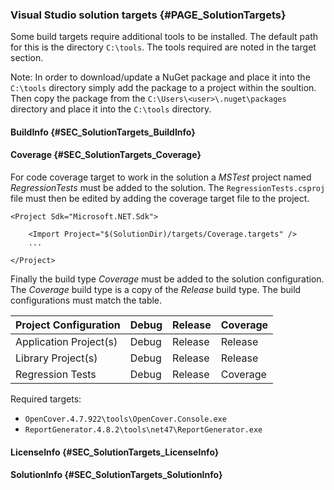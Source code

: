 ### Visual Studio solution targets {#PAGE_SolutionTargets}

Some build targets require additional tools to be installed. The default
path for this is the directory `C:\tools`. The tools required are noted
in the target section.

Note: In order to download/update a NuGet package and place it into the
`C:\tools` directory simply add the package to a project within the soultion.
Then copy the package from the `C:\Users\<user>\.nuget\packages` directory
and place it into the `C:\tools` directory.


#### BuildInfo {#SEC_SolutionTargets_BuildInfo}

#### Coverage {#SEC_SolutionTargets_Coverage}

For code coverage target to work in the solution a *MSTest* project named
*RegressionTests* must be added to the solution. The `RegressionTests.csproj`
file must then be edited by adding the coverage target file to the project.

```
<Project Sdk="Microsoft.NET.Sdk">

    <Import Project="$(SolutionDir)/targets/Coverage.targets" />
    ...

</Project>
```

Finally the build type *Coverage* must be added to the solution configuration.
The *Coverage* build type is a copy of the *Release* build type. The build
configurations must match the table.

| Project Configuration  | Debug     | Release   | Coverage  |
| :--------------------  | :-------- | :-------- | :-------- |
| Application Project(s) | Debug     | Release   | Release   |
| Library Project(s)     | Debug     | Release   | Release   |
| Regression Tests       | Debug     | Release   | Coverage  |

Required targets:
- `OpenCover.4.7.922\tools\OpenCover.Console.exe`
- `ReportGenerator.4.8.2\tools\net47\ReportGenerator.exe`


#### LicenseInfo {#SEC_SolutionTargets_LicenseInfo}

#### SolutionInfo {#SEC_SolutionTargets_SolutionInfo}
